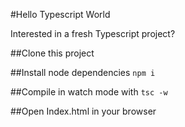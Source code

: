 #Hello Typescript World

Interested in a fresh Typescript project?

##Clone this project

##Install node dependencies `npm i`

##Compile in watch mode with `tsc -w`

##Open Index.html in your browser
